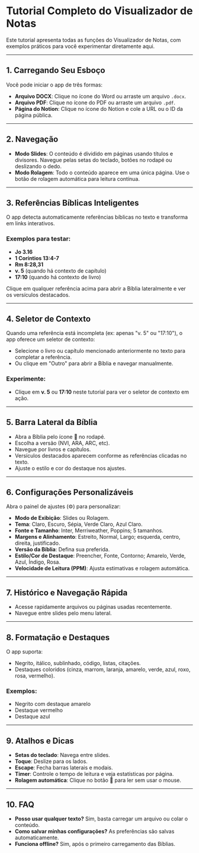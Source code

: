 # Tutorial Completo do Visualizador de Notas

Este tutorial apresenta todas as funções do Visualizador de Notas, com exemplos práticos para você experimentar diretamente aqui.

---

## 1. **Carregando Seu Esboço**

Você pode iniciar o app de três formas:

- **Arquivo DOCX**: Clique no ícone do Word ou arraste um arquivo `.docx`.
- **Arquivo PDF**: Clique no ícone do PDF ou arraste um arquivo `.pdf`.
- **Página do Notion**: Clique no ícone do Notion e cole a URL ou o ID da página pública.

---

## 2. **Navegação**

- **Modo Slides**: O conteúdo é dividido em páginas usando títulos e divisores. Navegue pelas setas do teclado, botões no rodapé ou deslizando o dedo.
- **Modo Rolagem**: Todo o conteúdo aparece em uma única página. Use o botão de rolagem automática para leitura contínua.

---

## 3. **Referências Bíblicas Inteligentes**

O app detecta automaticamente referências bíblicas no texto e transforma em links interativos.

### Exemplos para testar:

- **Jo 3.16**
- **1 Coríntios 13:4-7**
- **Rm 8:28,31**
- **v. 5** (quando há contexto de capítulo)
- **17:10** (quando há contexto de livro)

Clique em qualquer referência acima para abrir a Bíblia lateralmente e ver os versículos destacados.

---

## 4. **Seletor de Contexto**

Quando uma referência está incompleta (ex: apenas "v. 5" ou "17:10"), o app oferece um seletor de contexto:

- Selecione o livro ou capítulo mencionado anteriormente no texto para completar a referência.
- Ou clique em "Outro" para abrir a Bíblia e navegar manualmente.

### Experimente:

- Clique em **v. 5** ou **17:10** neste tutorial para ver o seletor de contexto em ação.

---

## 5. **Barra Lateral da Bíblia**

- Abra a Bíblia pelo ícone 📖 no rodapé.
- Escolha a versão (NVI, ARA, ARC, etc).
- Navegue por livros e capítulos.
- Versículos destacados aparecem conforme as referências clicadas no texto.
- Ajuste o estilo e cor do destaque nos ajustes.

---

## 6. **Configurações Personalizáveis**

Abra o painel de ajustes (⚙️) para personalizar:

- **Modo de Exibição**: Slides ou Rolagem.
- **Tema**: Claro, Escuro, Sépia, Verde Claro, Azul Claro.
- **Fonte e Tamanho**: Inter, Merriweather, Poppins; 5 tamanhos.
- **Margens e Alinhamento**: Estreito, Normal, Largo; esquerda, centro, direita, justificado.
- **Versão da Bíblia**: Defina sua preferida.
- **Estilo/Cor de Destaque**: Preencher, Fonte, Contorno; Amarelo, Verde, Azul, Índigo, Rosa.
- **Velocidade de Leitura (PPM)**: Ajusta estimativas e rolagem automática.

---

## 7. **Histórico e Navegação Rápida**

- Acesse rapidamente arquivos ou páginas usadas recentemente.
- Navegue entre slides pelo menu lateral.

---

## 8. **Formatação e Destaques**

O app suporta:

- Negrito, itálico, sublinhado, código, listas, citações.
- Destaques coloridos (cinza, marrom, laranja, amarelo, verde, azul, roxo, rosa, vermelho).

### Exemplos:

- <span class="text-highlight notion-yellow_background font-bold">Negrito com destaque amarelo</span>
- <span class="text-highlight notion-red_background">Destaque vermelho</span>
- <span class="text-highlight notion-blue_background">Destaque azul</span>

---

## 9. **Atalhos e Dicas**

- **Setas do teclado**: Navega entre slides.
- **Toque**: Deslize para os lados.
- **Escape**: Fecha barras laterais e modais.
- **Timer**: Controle o tempo de leitura e veja estatísticas por página.
- **Rolagem automática**: Clique no botão 🔽 para ler sem usar o mouse.

---

## 10. **FAQ**

- **Posso usar qualquer texto?** Sim, basta carregar um arquivo ou colar o conteúdo.
- **Como salvar minhas configurações?** As preferências são salvas automaticamente.
- **Funciona offline?** Sim, após o primeiro carregamento das Bíblias.

